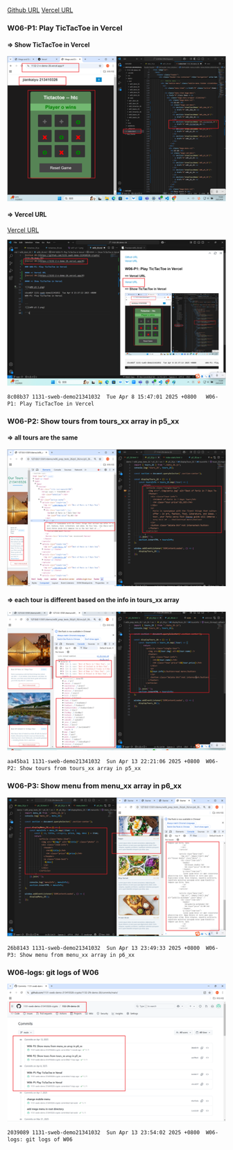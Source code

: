 [Github URL](https://github.com/1131-sweb-demo-213410326-crypto/1132-2N-demo-26)
[Vercel URL](https://1132-2-n-demo-26.vercel.app/#)
### W06-P1: Play TicTacToe in Vercel
 
#### => Show TicTacToe in Vercel
 
![](w06-p1-1.png)
 
#### => Vercel URL
 
[Vercel URL](https://1132-2-n-demo-26.vercel.app/#)
 
![](w06-p1-2.png)
 
```
8c08b37 1131-sweb-demo21341032  Tue Apr 8 15:47:01 2025 +0800   W06-P1: Play TicTacToe in Vercel
```
### W06-P2: Show tours from tours_xx array in p5_xx
 
#### => all tours are the same
 
![](w06-p2-1.png)
 
#### => each tour is different based on the info in tours_xx array
 
![](w06-p2-2.png)
 
```
aa45ba1 1131-sweb-demo21341032  Sun Apr 13 22:21:06 2025 +0800  W06-P2: Show tours from tours_xx array in p5_xx
```
### W06-P3: Show menu from menu_xx array in p6_xx
 
![](w06-p3.png)
 
```
26b8143 1131-sweb-demo21341032  Sun Apr 13 23:49:33 2025 +0800  W06-P3: Show menu from menu_xx array in p6_xx
```
### W06-logs: git logs of W06
 
![](w06-logs.png)
```
2039089 1131-sweb-demo21341032  Sun Apr 13 23:54:02 2025 +0800  W06-logs: git logs of W06
```